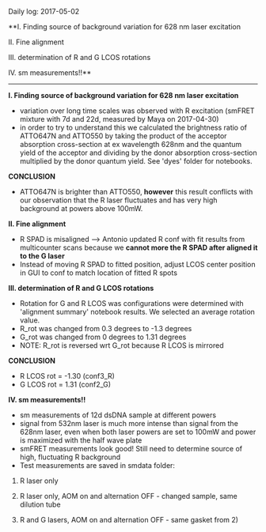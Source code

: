 Daily log: 2017-05-02

**I. Finding source of background variation for 628 nm laser excitation

II. Fine alignment

III. determination of R and G LCOS rotations

IV. sm measurements!!**



-----------------------------------------------------------------------

**I. Finding source of background variation for 628 nm laser excitation**

- variation over long time scales was observed with R excitation
  (smFRET mixture with 7d and 22d, measured by Maya on 2017-04-30)
- in order to try to understand this we calculated the brightness
  ratio of ATTO647N and ATTO550 by taking the product of the acceptor
  absorption cross-section at ex wavelength 628nm and the quantum yield
  of the acceptor and dividing by the donor absorption
  cross-section multiplied by the donor quantum yield. See 'dyes' folder
  for notebooks.

**CONCLUSION**

- ATTO647N is brighter than ATTO550, **however** this result conflicts
  with our observation that the R laser fluctuates and has very high
  background at powers above 100mW.

**II. Fine alignment**

- R SPAD is misaligned --> Antonio updated R conf with fit results from
  multicounter scans because we **cannot more the R SPAD after aligned it to the
  G laser**
- Instead of moving R SPAD to fitted position, adjust LCOS center position in GUI
  to conf to match location of fitted R spots



**III. determination of R and G LCOS rotations**

- Rotation for G and R LCOS was configurations were determined with
  'alignment summary' notebook results. We selected an average rotation value.
- R_rot was changed from 0.3 degrees to -1.3 degrees
- G_rot was changed from 0 degrees to 1.31 degrees
- NOTE: R_rot is reversed wrt G_rot because R LCOS is mirrored

**CONCLUSION**

- R LCOS rot = -1.30 (conf3_R)
- G LCOS rot = 1.31 (conf2_G)

**IV. sm measurements!!**

- sm measurements of 12d dsDNA sample at different powers
- signal from 532nm laser is much more intense than signal from the 628nm laser,
  even when both laser powers are set to 100mW and power is maximized with
  the half wave plate
- smFRET measurements look good! Still need to determine source of high, fluctuating
  R background
- Test measurements are saved in smdata folder:

1) R laser only

2) R laser only, AOM on and alternation OFF - changed sample, same dilution tube

3) R and G lasers, AOM on and alternation OFF - same gasket from 2)
